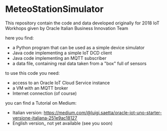 # MeteoStationSimulator

This repository contain the code and data developed originally
for 2018 IoT Workhops given by Oracle Italian Business Innovation Team

here you find:
- a Python program that can be used as a simple device simulator
- Java code implementing a simple IoT DCD client
- Java code implementing an MQTT subscriber
- a data file, containing real data taken from a "box" full of sensors

to use this code you need:
- access to an Oracle IoT Cloud Service instance
- a VM with an MQTT broker
- Internet connection (of course)

you can find a Tutorial on Medium:
- Italian version: https://medium.com/@luigi.saetta/oracle-iot-uno-starter-versione-italiana-251e9ac18127
- English version_ not yet available (see you soon)





